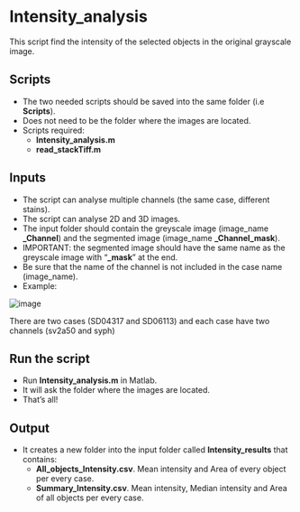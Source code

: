 # Intensity_analysis

This script find the intensity of the selected objects in the original grayscale image.

## Scripts
-	The two needed scripts should be saved into the same folder (i.e **Scripts**).
-	Does not need to be the folder where the images are located.
-	Scripts required:
    -	**Intensity_analysis.m**
    -	**read_stackTiff.m**

## Inputs
-	The script can analyse multiple channels (the same case, different stains).
-	The script can analyse 2D and 3D images.
-	The input folder should contain the greyscale image (image_name **_Channel**) and the segmented image (image_name **_Channel_mask**).
-	IMPORTANT: the segmented image should have the same name as the greyscale image with “**_mask**” at the end.
-	Be sure that the name of the channel is not included in the case name (image_name).
-	Example:

![image](https://user-images.githubusercontent.com/29541710/162402154-657289d5-463b-4806-9de2-5d0e056b7dee.png)

There are two cases (SD04317 and SD06113) and each case have two channels (sv2a50 and syph)

## Run the script
-	Run **Intensity_analysis.m** in Matlab.
-	It will ask the folder where the images are located.
-	That’s all!

## Output
-	It creates a new folder into the input folder called **Intensity_results** that contains:
    -	**All_objects_Intensity.csv**. Mean intensity and Area of every object per every case.
    -	**Summary_Intensity.csv**. Mean intensity, Median intensity and Area of all objects per every case.


